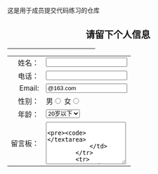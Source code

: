 这是用于成员提交代码练习的仓库
<!DOCTYPE html>
<html>
<head>
	<title>请留下个人资料</title>
</head>
<body>
	<form>
		<h2 align="center">请留下个人信息</h2>
		<hr/ color="#000000" width="200px">
		<table align="center">
			<tr>
				<td align="right">
					姓名：
				</td>
				<td align="left">
					<input type="text" name="username" maxlength="5">
				</td>
			</tr>
			<tr align="left">
				<td align="right">电话：</td>
				<td>
					<input type="text" name="usersphone" maxlength="11">
				</td>
			</tr>
			<tr>
				<td align="right">Email:</td>
				<td align="left"><input type="text" name="usersemail" value="@163.com"></td>
			</tr>
			<tr>
				<td align="right">性别：</td>
				<td align="left">
					男<input type="radio" value="mal" name="px" >
					女<input type="radio" value="femal" name="px" >
				</td>
			</tr>
			<tr>
				<td align="right">年龄：</td>
				<td align="left">
					<select name="nianling">
						<option value="20">20</option>
						<option value="un" selected>20岁以下</option>
						<option value="19">19</option>
						<option value="18">18</option>
						<option value="17">17</option>
						<option value="16">16</option>
						<option value="15">15</option>
						<option value="14">14</option>
						<option value="13">13</option>
						<option value="12">12</option>
						<option value="11">11</option>
						<option value="10">10</option>
						<option value="9">9</option>
						<option value="8">8</option>
						<option value="7">7</option>
						<option value="6">6</option>
						<option value="5">5</option>
						<option value="4">4</option>
						<option value="3">3</option>
						<option value="2">2</option>
						<option value="1">1</option>
						<option value="unkown">保密</option>
					</select>
				</td>
			</tr>
			<tr>
				<td align="right">留言板：</td>
				<td align="left">
					<textarea name="jj" rows="6" cois="50" placeholder="请输入提示信息">
						
					</textarea>
				</td>
			</tr>
			<tr>
				<td rowspan="2" align="right">您的爱好：</td>
				<td align="left">
					<input type="checkbox" name="xy" align="a1">运动
					<input type="checkbox" name="xy" align="a2">阅读
				</td>
			</tr>
			<tr>
				<td align="left">
					<input type="checkbox" name="xy" align="a3">听音乐
					<input type="checkbox" name="xy" align="a4">阅读
				</td>
			</tr>
			<tr align="center">
				<td colspan="2" >
					<input type="submit" value="提交">
					<input type="Reset" value="全部重写">
				</td>
				
			</tr>
		</table>
	</form>
</body>
</html>
